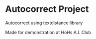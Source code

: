 # Autocorrect Project
Autocorrect using textdistance library

Made for demonstration at HoHs A.I. Club
